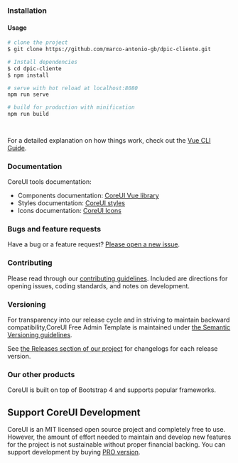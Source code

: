 

### Installation



#### Usage

``` bash
# clone the project 
$ git clone https://github.com/marco-antonio-gb/dpic-cliente.git

# Install dependencies
$ cd dpic-cliente
$ npm install

# serve with hot reload at localhost:8080
npm run serve

# build for production with minification
npm run build

 

```

For a detailed explanation on how things work, check out the [Vue CLI Guide](https://cli.vuejs.org/guide/).

### Documentation

CoreUI tools documentation:

- Components documentation: [CoreUI Vue library](https://coreui.io/vue/docs)
- Styles documentation: [CoreUI styles](https://coreui.io/docs/3.0-beta/)
- Icons documentation: [CoreUI Icons](http://coreui.io/icons)

### Bugs and feature requests

Have a bug or a feature request? [Please open a new issue](https://github.com/coreui/coreui-free-vue-admin-template/issues).

### Contributing

Please read through our [contributing guidelines](https://github.com/coreui/coreui-free-vue-admin-template/blob/master/.github/CONTRIBUTING.md). Included are directions for opening issues, coding standards, and notes on development.

### Versioning

For transparency into our release cycle and in striving to maintain backward compatibility,CoreUI Free Admin Template is maintained under [the Semantic Versioning guidelines](http://semver.org/).

See [the Releases section of our project](https://github.com/coreui/coreui-free-vue-admin-template/releases) for changelogs for each release version.

### Our other products

CoreUI is built on top of Bootstrap 4 and supports popular frameworks.

## Support CoreUI Development

CoreUI is an MIT licensed open source project and completely free to use. However, the amount of effort needed to maintain and develop new features for the project is not sustainable without proper financial backing. You can support development by buying [PRO version](https://coreui.io/pro/).
